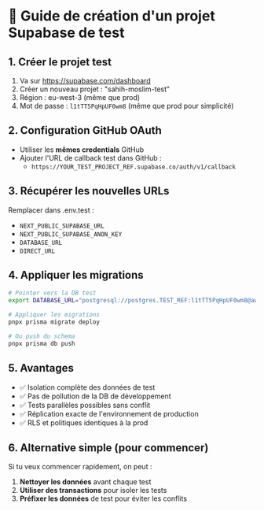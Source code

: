 # 🧪 Guide de création d'un projet Supabase de test

## 1. Créer le projet test

1. Va sur https://supabase.com/dashboard
2. Créer un nouveau projet : "sahih-moslim-test"
3. Région : eu-west-3 (même que prod)
4. Mot de passe : `l1tTT5PqHpUF0wm8` (même que prod pour simplicité)

## 2. Configuration GitHub OAuth

- Utiliser les **mêmes credentials** GitHub
- Ajouter l'URL de callback test dans GitHub :
  - `https://YOUR_TEST_PROJECT_REF.supabase.co/auth/v1/callback`

## 3. Récupérer les nouvelles URLs

Remplacer dans .env.test :

- `NEXT_PUBLIC_SUPABASE_URL`
- `NEXT_PUBLIC_SUPABASE_ANON_KEY`
- `DATABASE_URL`
- `DIRECT_URL`

## 4. Appliquer les migrations

```bash
# Pointer vers la DB test
export DATABASE_URL="postgresql://postgres.TEST_REF:l1tTT5PqHpUF0wm8@aws-1-eu-west-3.pooler.supabase.com:5432/postgres"

# Appliquer les migrations
pnpx prisma migrate deploy

# Ou push du schema
pnpx prisma db push
```

## 5. Avantages

- ✅ Isolation complète des données de test
- ✅ Pas de pollution de la DB de développement
- ✅ Tests parallèles possibles sans conflit
- ✅ Réplication exacte de l'environnement de production
- ✅ RLS et politiques identiques à la prod

## 6. Alternative simple (pour commencer)

Si tu veux commencer rapidement, on peut :

1. **Nettoyer les données** avant chaque test
2. **Utiliser des transactions** pour isoler les tests
3. **Préfixer les données** de test pour éviter les conflits
